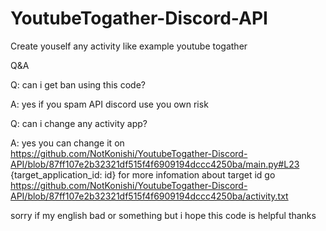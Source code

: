 # YoutubeTogather-Discord-API
Create youself any activity like example youtube togather 

Q&A

Q: can i get ban using this code?

A: yes if you spam API discord use you own risk

Q: can i change any activity app?

A: yes you can change it on https://github.com/NotKonishi/YoutubeTogather-Discord-API/blob/87ff107e2b32321df515f4f6909194dccc4250ba/main.py#L23 {target_application_id: id} for more infomation about target id go https://github.com/NotKonishi/YoutubeTogather-Discord-API/blob/87ff107e2b32321df515f4f6909194dccc4250ba/activity.txt




sorry if my english bad or something but i hope this code is helpful thanks

